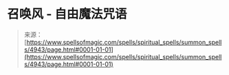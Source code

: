 <!--yml

category: 未分类

date: 2024-06-12 18:38:53

-->

# 召唤风 - 自由魔法咒语

> 来源：[https://www.spellsofmagic.com/spells/spiritual_spells/summon_spells/4943/page.html#0001-01-01](https://www.spellsofmagic.com/spells/spiritual_spells/summon_spells/4943/page.html#0001-01-01)
